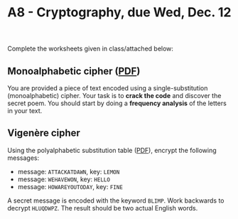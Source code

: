 ﻿---
# Posts need to have the `post` layout
layout: post

# The title of your post
title: A8 - Cryptography, due Wed, Dec. 12

# (Optional) Write a short (~150 characters) description of each blog post.
# This description is used to preview the page on search engines, social media, etc.
description: >
   **Assigned** Mon, Dec. 10; **Due** Wed, Dec. 12 in class;

# (Optional) Link to an image that represents your blog post.
# The aspect ratio should be ~16:9.
image: /assets/img/default.jpg

# You can hide the description and/or image from the output
# (only visible to search engines) by setting:
# hide_description: true
# hide_image: true

# (Optional) Each post can have zero or more categories, and zero or more tags.
# The difference is that categories will be part of the URL, while tags will not.
# E.g. the URL of this post is <site.baseurl>/hydejack/2017/11/23/example-content/
categories: [CS 101]
tags: [Assignments]
# If you want a category or tag to have its own page,
# check out `_featured_categories` and `_featured_tags` respectively.
---

Complete the worksheets given in class/attached below:


## Monoalphabetic cipher ([PDF](https://drive.google.com/file/d/1HIOk1tDG_lRAkGGiO5CQo3gz3g2fN0Yv/view?usp=sharing))

You are provided a piece of text encoded using a single-substitution (monoalphabetic) cipher. Your task is to **crack the code** and discover the secret poem. You should start by doing a **frequency analysis** of the letters in your text.

## Vigenère cipher
Using the polyalphabetic substitution table ([PDF](https://liucs.net/cs101f18/vigenere.pdf)), encrypt the following messages:
- message: `ATTACKATDAWN`, key: `LEMON`
- message: `WEHAVEWON`, key: `HELLO`
- message: `HOWAREYOUTODAY`, key: `FINE`

A secret message is encoded with the keyword `BLIMP`. Work backwards to decrypt `HLUQDWPZ`. The result should be two actual English words. 

